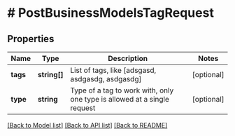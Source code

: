 # # PostBusinessModelsTagRequest

## Properties

Name | Type | Description | Notes
------------ | ------------- | ------------- | -------------
**tags** | **string[]** | List of tags, like [adsgasd, asdgasdg, asdgasdg] | [optional]
**type** | **string** | Type of a tag to work with, only one type is allowed at a single request | [optional]

[[Back to Model list]](../../README.md#models) [[Back to API list]](../../README.md#endpoints) [[Back to README]](../../README.md)
